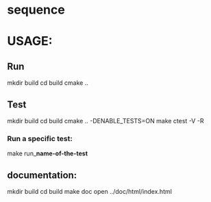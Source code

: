 # sequence

# USAGE:

## Run

mkdir build
cd build
cmake ..

## Test

mkdir build
cd build
cmake .. -DENABLE_TESTS=ON
make
ctest -V -R

### Run a specific test:

make run_**name-of-the-test**

## documentation:

mkdir build
cd build
make doc
open ../doc/html/index.html
